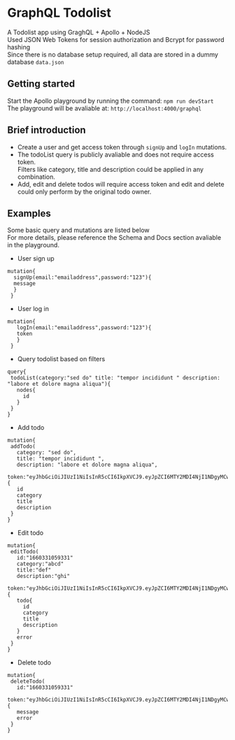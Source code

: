 # GraphQL Todolist
A Todolist app using GraghQL + Apollo + NodeJS<br/>
Used JSON Web Tokens for session authorization and Bcrypt for password hashing<br/>
Since there is no database setup required, all data are stored in a dummy database `data.json`

## Getting started
Start the Apollo playground by running the command: `npm run devStart`</br>
The playground will be avaliable at: `http://localhost:4000/graphql`

##  Brief introduction
- Create a user and get access token through `signUp` and `logIn` mutations.
- The todoList query is publicly avaliable and does not require access token. </br>
Filters like category, title and description could be applied in any combination.
- Add, edit and delete todos will require access token and edit and delete could only perform by the original todo owner.

## Examples

Some basic query and mutations are listed below</br>
For more details, please reference the Schema and Docs section avaliable in the playground.</br>

- User sign up
```
mutation{
  signUp(email:"emailaddress",password:"123"){
  message   
  }
 }
 ```

- User log in
```
mutation{
   logIn(email:"emailaddress",password:"123"){
   token
   }
 }
 ```

- Query todolist based on filters
 ```
 query{
  todoList(category:"sed do" title: "tempor incididunt " description: "labore et dolore magna aliqua"){
    nodes{
      id
    }
  }
}
 ```
 
 - Add todo
 ```
 mutation{
  addTodo(
    category: "sed do",
    title: "tempor incididunt ",
    description: "labore et dolore magna aliqua",
    token:"eyJhbGciOiJIUzI1NiIsInR5cCI6IkpXVCJ9.eyJpZCI6MTY2MDI4NjI1NDgyMCwiaWF0IjoxNjYwMzI4Mjk0fQ.cgFuuXQcNpEANSGQvgUTyf79OHL3Hf0fRWf1XmPSyus"){
    id
    category
    title
    description
  }
}
 ```
 
 - Edit todo
 ```
 mutation{
  editTodo(
    id:"1660331059331"
    category:"abcd"
    title:"def"
    description:"ghi"
    token:"eyJhbGciOiJIUzI1NiIsInR5cCI6IkpXVCJ9.eyJpZCI6MTY2MDI4NjI1NDgyMCwiaWF0IjoxNjYwMzI4Mjk0fQ.cgFuuXQcNpEANSGQvgUTyf79OHL3Hf0fRWf1XmPSyus"){
    todo{
      id
      category
      title
      description
    }
    error
  }
}
 ```
 
 - Delete todo
 ```
 mutation{
  deleteTodo(
    id:"1660331059331"
    token:"eyJhbGciOiJIUzI1NiIsInR5cCI6IkpXVCJ9.eyJpZCI6MTY2MDI4NjI1NDgyMCwiaWF0IjoxNjYwMzI4Mjk0fQ.cgFuuXQcNpEANSGQvgUTyf79OHL3Hf0fRWf1XmPSyus"){
    message
    error
  }
}
 ```
 
